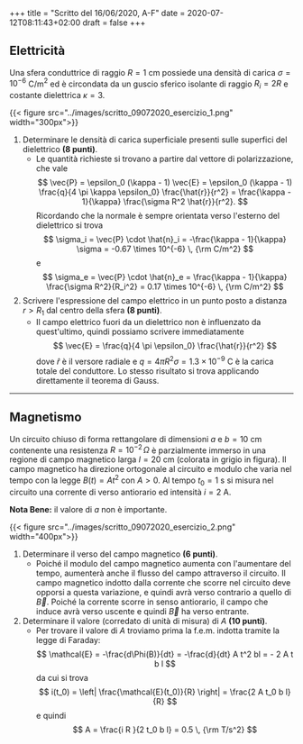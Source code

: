 +++
title = "Scritto del 16/06/2020, A-F"
date = 2020-07-12T08:11:43+02:00
draft = false
+++

## Elettricità

Una sfera conduttrice di raggio $R = 1$ cm possiede una densità di carica $\sigma = 10^{-6}$ C/m$^2$ ed è circondata da un guscio sferico isolante di raggio $R_i = 2R$ e costante dielettrica $\kappa = 3$. 

{{< figure src="../images/scritto_09072020_esercizio_1.png" width="300px">}}

1. Determinare le densità di carica superficiale presenti sulle superfici del dielettrico **(8 punti)**.
	* Le quantità richieste si trovano a partire dal vettore di polarizzazione, che vale
	$$
	\vec{P} = \epsilon_0 (\kappa - 1) \vec{E} = \epsilon_0 (\kappa - 1) \frac{q}{4 \pi \kappa \epsilon_0} \frac{\hat{r}}{r^2} = \frac{\kappa - 1}{\kappa} \frac{\sigma R^2 \hat{r}}{r^2}.
	$$
	Ricordando che la normale è sempre orientata verso l'esterno del dielettrico si trova
	$$
	\sigma_i = \vec{P} \cdot \hat{n}_i = -\frac{\kappa - 1}{\kappa} \sigma = -0.67 \times 10^{-6} \, {\rm C/m^2}
	$$
	e
	$$
	\sigma_e = \vec{P} \cdot \hat{n}_e = \frac{\kappa - 1}{\kappa} \frac{\sigma R^2}{R_i^2} = 0.17 \times 10^{-6} \, {\rm C/m^2}
	$$
2. Scrivere l'espressione del campo elettrico in un punto posto a distanza $r > R_1$ dal centro della sfera **(8 punti)**.
	* Il campo elettrico fuori da un dielettrico non è influenzato da quest'ultimo, quindi possiamo scrivere immediatamente
	$$
	\vec{E} = \frac{q}{4 \pi \epsilon_0} \frac{\hat{r}}{r^2}
	$$
	dove $\hat{r}$ è il versore radiale e $q = 4 \pi R^2 \sigma = 1.3 \times 10^{-9}$ C è la carica totale del conduttore. Lo stesso risultato si trova applicando direttamente il teorema di Gauss.

---

## Magnetismo

Un circuito chiuso di forma rettangolare di dimensioni $a$ e $b = 10$ cm contenente una resistenza $R = 10^{-2}\, \Omega$  è parzialmente immerso in una regione di campo magnetico larga $l = 20$ cm (colorata in grigio in figura). Il campo magnetico ha direzione ortogonale al circuito e modulo che varia nel tempo con la legge $B(t) = At^2$ con $A > 0$. Al tempo $t_0 = 1$ s si misura nel circuito una corrente di verso antiorario ed intensità $i = 2$ A.

**Nota Bene:** il valore di $a$ non è importante.

{{< figure src="../images/scritto_09072020_esercizio_2.png" width="400px">}}

1. Determinare il verso del campo magnetico **(6 punti)**.
	* Poiché il modulo del campo magnetico aumenta con l'aumentare del tempo, aumenterà anche il flusso del campo attraverso il circuito. Il campo magnetico indotto dalla corrente che scorre nel circuito deve opporsi a questa variazione, e quindi avrà verso contrario a quello di $\vec{B}$. Poiché la corrente scorre in senso antiorario, il campo che induce avrà verso uscente e quindi $\vec{B}$ ha verso entrante.
2. Determinare il valore (corredato di unità di misura) di $A$ **(10 punti)**.
	* Per trovare il valore di $A$ troviamo prima la f.e.m. indotta tramite la legge di Faraday:
	$$
	\mathcal{E} = -\frac{d\Phi(B)}{dt} = -\frac{d}{dt} A t^2 bl = - 2 A t b l
	$$
	da cui si trova
	$$
	i(t_0) = \left| \frac{\mathcal{E}(t_0)}{R} \right| = \frac{2 A t_0 b l}{R}
	$$
	e quindi
	$$
	A = \frac{i R }{2 t_0 b l} = 0.5 \, {\rm T/s^2}
	$$
	